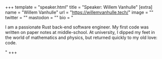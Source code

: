 +++
template = "speaker.html"
title = "Speaker: Willem Vanhulle"
[extra]
  name = "Willem Vanhulle"
  url = "https://willemvanhulle.tech/"
  image = ""
  twitter = ""
  mastodon = ""
  bio = "<p>I am a passionate Rust back-end software engineer. My first code was written on paper notes at middle-school. At university, I dipped my feet in the world of mathematics and physics, but returned quickly to my old love: code.</p>"
+++

